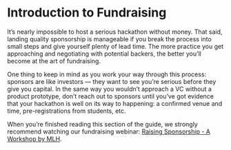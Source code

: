 # Introduction to Fundraising

It’s nearly impossible to host a serious hackathon without money. That said, landing quality sponsorship is manageable if you break the process into small steps and give yourself plenty of lead time. The more practice you get approaching and negotiating with potential backers, the better you’ll become at the art of fundraising.

One thing to keep in mind as you work your way through this process: sponsors are like investors — they want to see you’re serious before they give you capital. In the same way you wouldn’t approach a VC without a product prototype, don’t reach out to sponsors until you’ve got evidence that your hackathon is well on its way to happening: a confirmed venue and time, pre-registrations from students, etc.

When you’re finished reading this section of the guide, we strongly recommend watching our fundraising webinar: [Raising Sponsorship - A Workshop by MLH](https://www.youtube.com/watch?v=QI9NVe2wA5w).

